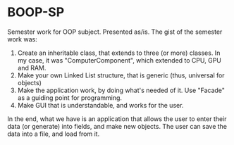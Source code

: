 # BOOP-SP
Semester work for OOP subject. Presented as/is.
The gist of the semester work was:
1) Create an inheritable class, that extends to three (or more) classes. In my case, it was "ComputerComponent", which extended to CPU, GPU and RAM.
2) Make your own Linked List structure, that is generic (thus, universal for objects)
3) Make the application work, by doing what's needed of it. Use "Facade" as a guiding point for programming.
4) Make GUI that is understandable, and works for the user.

In the end, what we have is an application that allows the user to enter their data (or generate) into fields, and make new objects. The user can save the data into a file, and load from it.
